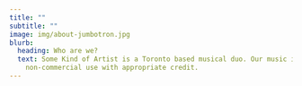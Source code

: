 ```yaml
---
title: ""
subtitle: ""
image: img/about-jumbotron.jpg
blurb:
  heading: Who are we?
  text: Some Kind of Artist is a Toronto based musical duo. Our music is free for
    non-commercial use with appropriate credit.
---
```

